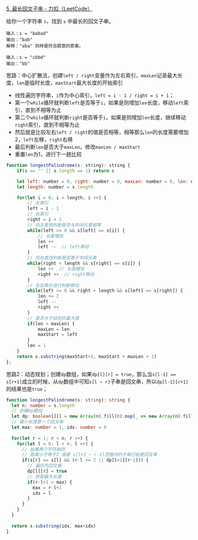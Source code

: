 [5. 最长回文子串 - 力扣（LeetCode）](https://leetcode.cn/problems/longest-palindromic-substring/)

给你一个字符串 `s`，找到 `s` 中最长的回文子串。

```
输入：s = "babad"
输出："bab"
解释："aba" 同样是符合题意的答案。

输入：s = "cbbd"
输出："bb"
```

思路：中心扩散法，创建`left / right`变量作为左右索引，`maxLen`记录最大长度，`len`是临时长度，`maxStart`最大长度的开始索引

* 线性遍历字符串，`i`作为中心索引，`left = i - 1 / right = i + 1`；
* 第一个`while`循环就判断`left`是否等于`i`，如果是则增加`len`长度，移动`left`索引，直到不相等为止
* 第二个`while`循环就判断`right`是否等于`i`，如果是则增加`len`长度，继续移动`right`索引，直到不相等为止
* 然后就是比较左右`left / right`的值是否相等，相等那么`len`的长度需要增加 2，`left`左移，`right`右移
* 最后判断`len`是否大于`maxLen`，修改`maxLen / maxStart`
* 重置`len`为1，进行下一趟比较

```js
function longestPalindrome(s: string): string {
    if(s == '' || s.length == 1) return s

    let left: number = 0, right: number = 0, maxLen: number = 0, len: number = 1, maxStart: number = 0
    let length: number = s.length

    for(let i = 0; i < length; i ++) {
      	// 左索引
        left = i - 1
      	// 右索引
        right = i + 1
      	// 向左查找判断是否与中间元素相等
        while(left >= 0 && s[left] == s[i]) {	
          	// 长度增加
            len ++
            left --  // left移动
        }
      	// 向右查找判断是否等于中间元素
        while(right < length && s[right] == s[i]) {
            len ++  // 长度增加
            right ++  // right移动
        }
      	// 左右索引进行判断移动
        while(left >= 0 && right < length && s[left] == s[right]) {
            len += 2
            left --
            right ++
        }
      	// 是否大于目前的最大值
        if(len > maxLen) {
            maxLen = len
            maxStart = left
        }
        len = 1
    }
    return s.substring(maxStart+1, maxStart + maxLen + 1)
};
```

思路2：动态规划；创建`dp`数组，如果`dp[l][r] = true`，那么当`s[l-1] == s[r+1]`成立的时候，从`dp`数组中可知`s[l ~ r]`子串是回文串，所以`dp[l-1][r+1]`的结果也是`true`；

```typescript
function longestPalindrome(s: string): string {
  let n: number = s.length
  // 创建dp数组
  let dp: boolean[][] = new Array(n).fill(0).map(_ => new Array(n).fill(false))
  // 最小长度是一个回文串
  let max: number = 1, idx: number = 0
  
  for(let r = 1; r < n; r ++) {
    for(let l = 0; l < r; l ++) {
      // 如果两个字符相同
      // 距离小于等于2 或者 s[l+1 ~ r-1]范围内的子串已经是回文串
      if(s[r] == s[l] && (r-l <= 2 || dp[l+1][r-1])) {
        // 遍历为回文串
        dp[l][r] = true
        // 获取最大长度
        if(r-l+1 > max) {
          max = r-l+1
          idx = l
        }
      }
    }
  }
  
  return s.substring(idx, max+idx)
}
```

